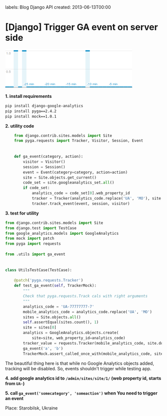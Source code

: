 labels: Blog
        Django
        API
created: 2013-06-13T00:00

# [Django] Trigger GA event on server side

![Google analytics events](ga_events.png)

**1. install requirements**
```bash
pip install django-google-analytics
pip install pyga==2.4.2
pip install mock==1.0.1
```

**2. utility code**
```python
    from django.contrib.sites.models import Site
    from pyga.requests import Tracker, Visitor, Session, Event


    def ga_event(category, action):
        visitor = Visitor()
        session = Session()
        event = Event(category=category, action=action)
        site = Site.objects.get_current()
        code_set = site.googleanalytics_set.all()
        if code_set:
            analytics_code = code_set[0].web_property_id
            tracker = Tracker(analytics_code.replace('UA', 'MO'), site.domain)
            tracker.track_event(event, session, visitor)
```

**3. test for utility**
```python
from django.contrib.sites.models import Site
from django.test import TestCase
from google_analytics.models import GoogleAnalytics
from mock import patch
from pyga import requests

from .utils import ga_event


class UtilsTestCase(TestCase):

    @patch('pyga.requests.Tracker')
    def test_ga_event(self, TrackerMock):
        """
        Check that pyga.requests.Track cals with right arguments
        """
        analytics_code = 'UA-77777777-7'
        mobile_analytics_code = analytics_code.replace('UA', 'MO')
        sites = Site.objects.all()
        self.assertEqual(sites.count(), 1)
        site = sites[0]
        analytics = GoogleAnalytics.objects.create(
            site=site, web_property_id=analytics_code)
        tracker_value = requests.Tracker(mobile_analytics_code, site.domain)
        ga_event('a', 'b')
        TrackerMock.assert_called_once_with(mobile_analytics_code, site.domain)
```

The beautiful thing here is that while no Google Analytics objects added, tracking will be disabled. So, events shouldn't trigger while testing app.

**4. add google analytics id to ```/admin/sites/site/1/``` (web property id, starts from ```UA-```)**

**5. call ```ga_event('somecategory', 'someaction')``` when You need to trigger an event**

Place: Starobilsk, Ukraine
